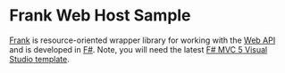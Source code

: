 # Frank Web Host Sample

[Frank](http://frank-fs.github.io/frank) is resource-oriented wrapper library for working with the [Web API](http://asp.net/web-api/) and is developed in [F#](http://fsharp.net/). Note, you will need the latest [F# MVC 5 Visual Studio template](http://visualstudiogallery.msdn.microsoft.com/39ae8dec-d11a-4ac9-974e-be0fdadec71b).

